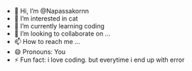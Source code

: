 - 👋 Hi, I’m @Napassakornn
- 👀 I’m interested in cat
- 🌱 I’m currently learning coding
- 💞️ I’m looking to collaborate on ...
- 📫 How to reach me ...
- 😄 Pronouns: You
- ⚡ Fun fact: i love coding. but everytime i end up with error

<!---
Napassakornn/Napassakornn is a ✨ special ✨ repository because its `README.md` (this file) appears on your GitHub profile.
You can click the Preview link to take a look at your changes.
--->
